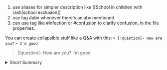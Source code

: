 1. use aliases for simpler description like [[School in children with rash|school exclusion]]
2. use tag #abx whenever there's an abx mentioned
3. can use tag like #infection or #confusion to clarify confusion, in the file properties.

You can create collapsible stuff like a Q&A with this:
`> [!question]- How are you?`
`> I'm good`

> [!question]- How are you?
> I'm good

<details>
	<summary>Short Summary</summary>
	<p>text to hide</p>
</details>

